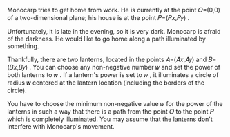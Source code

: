 Monocarp tries to get home from work. He is currently at the point 𝑂=(0,0)
of a two-dimensional plane; his house is at the point 𝑃=(𝑃𝑥,𝑃𝑦)
.

Unfortunately, it is late in the evening, so it is very dark. Monocarp is afraid of the darkness. He would like to go
home along a path illuminated by something.

Thankfully, there are two lanterns, located in the points 𝐴=(𝐴𝑥,𝐴𝑦)
and 𝐵=(𝐵𝑥,𝐵𝑦)
. You can choose any non-negative number 𝑤
and set the power of both lanterns to 𝑤
. If a lantern's power is set to 𝑤
, it illuminates a circle of radius 𝑤
centered at the lantern location (including the borders of the circle).

You have to choose the minimum non-negative value 𝑤
for the power of the lanterns in such a way that there is a path from the point 𝑂
to the point 𝑃
which is completely illuminated. You may assume that the lanterns don't interfere with Monocarp's movement.

